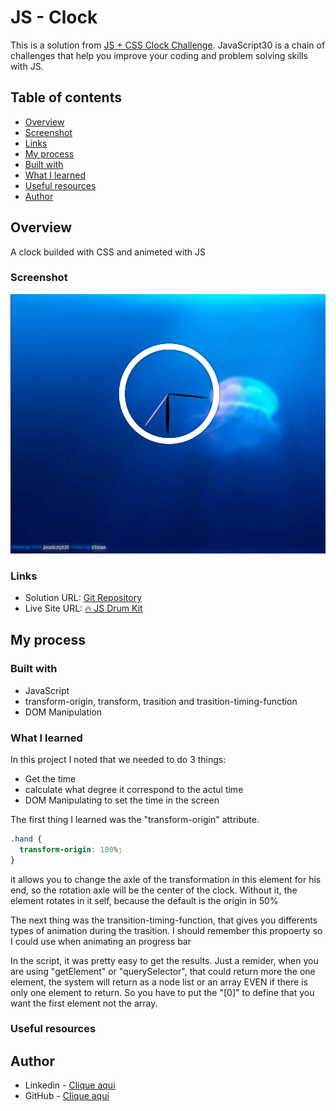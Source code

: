 # JS - Clock

This is a solution from [JS + CSS Clock Challenge](https://javascript30.com/). JavaScript30 is a chain of challenges that help you improve your coding and problem solving skills with JS.

## Table of contents

- [Overview](#overview)
- [Screenshot](#screenshot)
- [Links](#links)
- [My process](#my-process)
- [Built with](#built-with)
- [What I learned](#what-i-learned)
- [Useful resources](#useful-resources)
- [Author](#author)

## Overview

A clock builded with CSS and animeted with JS

### Screenshot

![](./Screenshot.png)

### Links

- Solution URL: [Git Repository](https://github.com/xtirian/JS30-TheForceAwakens/tree/main/02%20-%20JS%20and%20CSS%20Clock)
- Live Site URL: [🔥 JS Drum Kit](https://js-clock-rust.vercel.app/)

## My process

### Built with

- JavaScript
- transform-origin, transform, trasition and trasition-timing-function
- DOM Manipulation

### What I learned

In this project I noted that we needed to do 3 things:

- Get the time
- calculate what degree it correspond to the actul time
- DOM Manipulating to set the time in the screen

The first thing I learned was the "transform-origin" attribute.

```css
.hand {
  transform-origin: 100%;
}
```
it allows you to change the axle of the transformation in this element for his end, so the rotation axle will be the center of the clock. Without it, the element rotates in it self, because the default is the origin in 50%

The next thing was the transition-timing-function, that gives you differents types of animation during the trasition. I should remember this propoerty so I could use when animating an progress bar

In the script, it was pretty easy to get the results. Just a remider, when you are using "getElement" or "querySelector", that could return more the one element, the system will return as a node list or an array EVEN if there is only one element to return. So you have to put the "[0]" to define that you want the first element not the array.


### Useful resources

## Author

- Linkedin - [Clique aqui](https://www.linkedin.com/in/mf-cunha/x)
- GitHub - [Clique aqui](https://github.com/xtirian/)

